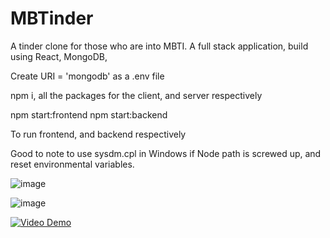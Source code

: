 # MBTinder

A tinder clone for those who are into MBTI. A full stack application, build using React, MongoDB,

Create URI = 'mongodb'
as a .env file

npm i, all the packages for the client, and server respectively

npm start:frontend
npm start:backend

To run frontend, and backend respectively

Good to note to use sysdm.cpl in Windows if Node path is screwed up, and reset environmental variables.

![image](https://user-images.githubusercontent.com/6617067/187052814-0a6f2a6b-2c23-44ef-ad76-96d5555bbada.png)

![image](https://user-images.githubusercontent.com/6617067/187052854-90ca4c09-01c8-441d-8d83-1f657312e6bc.png)

[![Video Demo](https://img.youtube.com/vi/aPab61KFL4w/0.jpg)](https://www.youtube.com/watch?v=aPab61KFL4w)
